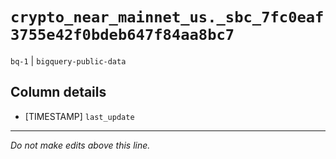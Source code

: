 # `crypto_near_mainnet_us._sbc_7fc0eaf3755e42f0bdeb647f84aa8bc7`
`bq-1` | `bigquery-public-data`

## Column details
* [TIMESTAMP] `last_update`

-------------------------------------------------------------------------------
*Do not make edits above this line.*
